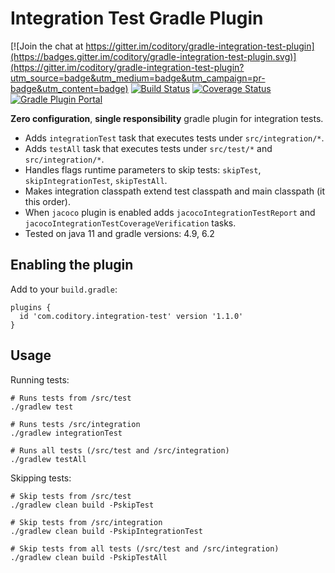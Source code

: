 # Integration Test Gradle Plugin

[![Join the chat at https://gitter.im/coditory/gradle-integration-test-plugin](https://badges.gitter.im/coditory/gradle-integration-test-plugin.svg)](https://gitter.im/coditory/gradle-integration-test-plugin?utm_source=badge&utm_medium=badge&utm_campaign=pr-badge&utm_content=badge)
[![Build Status](https://travis-ci.org/coditory/gradle-integration-test-plugin.svg?branch=master)](https://travis-ci.org/coditory/gradle-integration-test-plugin)
[![Coverage Status](https://coveralls.io/repos/github/coditory/gradle-integration-test-plugin/badge.svg)](https://coveralls.io/github/coditory/gradle-integration-test-plugin)
[![Gradle Plugin Portal](https://img.shields.io/badge/Plugin_Portal-v1.1.0-green.svg)](https://plugins.gradle.org/plugin/com.coditory.integration-test)

**Zero configuration**, **single responsibility** gradle plugin for integration tests.

- Adds `integrationTest` task that executes tests under `src/integration/*`.
- Adds `testAll` task that executes tests under `src/test/*` and `src/integration/*`.
- Handles flags runtime parameters to skip tests: `skipTest`, `skipIntegrationTest`, `skipTestAll`.
- Makes integration classpath extend test classpath and main classpath (it this order).
- When `jacoco` plugin is enabled adds `jacocoIntegrationTestReport` and `jacocoIntegrationTestCoverageVerification` tasks.
- Tested on java 11 and gradle versions: 4.9, 6.2

## Enabling the plugin

Add to your `build.gradle`:

```
plugins {
  id 'com.coditory.integration-test' version '1.1.0'
}
```

## Usage

Running tests:
```
# Runs tests from /src/test
./gradlew test

# Runs tests /src/integration
./gradlew integrationTest

# Runs all tests (/src/test and /src/integration)
./gradlew testAll
```

Skipping tests:
```
# Skip tests from /src/test
./gradlew clean build -PskipTest

# Skip tests from /src/integration
./gradlew clean build -PskipIntegrationTest

# Skip tests from all tests (/src/test and /src/integration)
./gradlew clean build -PskipTestAll
```
